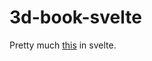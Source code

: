 # 3d-book-svelte

Pretty much [this](https://tympanus.net/codrops/2013/01/08/3d-book-showcase/) in svelte.
